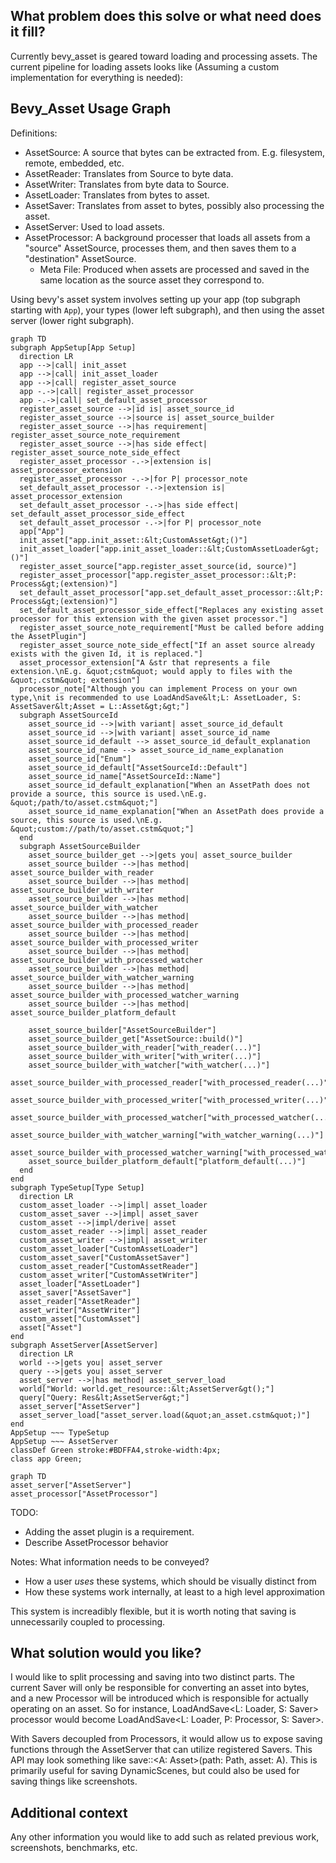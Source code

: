 ## What problem does this solve or what need does it fill?
Currently bevy_asset is geared toward loading and processing assets.
The current pipeline for loading assets looks like (Assuming a custom implementation for everything is needed):
## Bevy_Asset Usage Graph
Definitions:
- AssetSource: A source that bytes can be extracted from. E.g. filesystem, remote, embedded, etc.
- AssetReader: Translates from Source to byte data.
- AssetWriter: Translates from byte data to Source.
- AssetLoader: Translates from bytes to asset.
- AssetSaver: Translates from asset to bytes, possibly also processing the asset.
- AssetServer: Used to load assets.
- AssetProcessor: A background processer that loads all assets from a "source" AssetSource, processes them, and then saves them to a "destination" AssetSource.
  - Meta File: Produced when assets are processed and saved in the same location as the source asset they correspond to.

Using bevy's asset system involves setting up your app (top subgraph starting with `App`), your types (lower left subgraph), and then using the asset server (lower right subgraph).
```mermaid
graph TD
subgraph AppSetup[App Setup]
  direction LR
  app -->|call| init_asset
  app -->|call| init_asset_loader
  app -->|call| register_asset_source
  app -.->|call| register_asset_processor
  app -.->|call| set_default_asset_processor
  register_asset_source -->|id is| asset_source_id
  register_asset_source -->|source is| asset_source_builder
  register_asset_source -->|has requirement| register_asset_source_note_requirement
  register_asset_source -->|has side effect| register_asset_source_note_side_effect
  register_asset_processor -.->|extension is| asset_processor_extension
  register_asset_processor -.->|for P| processor_note
  set_default_asset_processor -.->|extension is| asset_processor_extension
  set_default_asset_processor -.->|has side effect| set_default_asset_processor_side_effect
  set_default_asset_processor -.->|for P| processor_note
  app["App"]
  init_asset["app.init_asset::&lt;CustomAsset&gt;()"]
  init_asset_loader["app.init_asset_loader::&lt;CustomAssetLoader&gt;()"]
  register_asset_source["app.register_asset_source(id, source)"]
  register_asset_processor["app.register_asset_processor::&lt;P: Process&gt;(extension)"]
  set_default_asset_processor["app.set_default_asset_processor::&lt;P: Process&gt;(extension)"]
  set_default_asset_processor_side_effect["Replaces any existing asset processor for this extension with the given asset processor."]
  register_asset_source_note_requirement["Must be called before adding the AssetPlugin"]
  register_asset_source_note_side_effect["If an asset source already exists with the given Id, it is replaced."]
  asset_processor_extension["A &str that represents a file extension.\nE.g. &quot;cstm&quot; would apply to files with the &quot;.cstm&quot; extension"]
  processor_note["Although you can implement Process on your own type,\nit is recommended to use LoadAndSave&lt;L: AssetLoader, S: AssetSaver&lt;Asset = L::Asset&gt;&gt;"]
  subgraph AssetSourceId
    asset_source_id -->|with variant| asset_source_id_default
    asset_source_id -->|with variant| asset_source_id_name
    asset_source_id_default --> asset_source_id_default_explanation
    asset_source_id_name --> asset_source_id_name_explanation
    asset_source_id["Enum"]
    asset_source_id_default["AssetSourceId::Default"]
    asset_source_id_name["AssetSourceId::Name"]
    asset_source_id_default_explanation["When an AssetPath does not provide a source, this source is used.\nE.g. &quot;/path/to/asset.cstm&quot;"]
    asset_source_id_name_explanation["When an AssetPath does provide a source, this source is used.\nE.g. &quot;custom://path/to/asset.cstm&quot;"]
  end
  subgraph AssetSourceBuilder
    asset_source_builder_get -->|gets you| asset_source_builder
    asset_source_builder -->|has method| asset_source_builder_with_reader
    asset_source_builder -->|has method| asset_source_builder_with_writer
    asset_source_builder -->|has method| asset_source_builder_with_watcher
    asset_source_builder -->|has method| asset_source_builder_with_processed_reader
    asset_source_builder -->|has method| asset_source_builder_with_processed_writer
    asset_source_builder -->|has method| asset_source_builder_with_processed_watcher
    asset_source_builder -->|has method| asset_source_builder_with_watcher_warning
    asset_source_builder -->|has method| asset_source_builder_with_processed_watcher_warning
    asset_source_builder -->|has method| asset_source_builder_platform_default

    asset_source_builder["AssetSourceBuilder"]
    asset_source_builder_get["AssetSource::build()"]
    asset_source_builder_with_reader["with_reader(...)"]
    asset_source_builder_with_writer["with_writer(...)"]
    asset_source_builder_with_watcher["with_watcher(...)"]
    asset_source_builder_with_processed_reader["with_processed_reader(...)"]
    asset_source_builder_with_processed_writer["with_processed_writer(...)"]
    asset_source_builder_with_processed_watcher["with_processed_watcher(...)"]
    asset_source_builder_with_watcher_warning["with_watcher_warning(...)"]
    asset_source_builder_with_processed_watcher_warning["with_processed_watcher_warning(...)"]
    asset_source_builder_platform_default["platform_default(...)"]
  end
end
subgraph TypeSetup[Type Setup]
  direction LR
  custom_asset_loader -->|impl| asset_loader
  custom_asset_saver -->|impl| asset_saver
  custom_asset -->|impl/derive| asset
  custom_asset_reader -->|impl| asset_reader
  custom_asset_writer -->|impl| asset_writer
  custom_asset_loader["CustomAssetLoader"]
  custom_asset_saver["CustomAssetSaver"]
  custom_asset_reader["CustomAssetReader"]
  custom_asset_writer["CustomAssetWriter"]
  asset_loader["AssetLoader"]
  asset_saver["AssetSaver"]
  asset_reader["AssetReader"]
  asset_writer["AssetWriter"]
  custom_asset["CustomAsset"]
  asset["Asset"]
end
subgraph AssetServer[AssetServer]
  direction LR
  world -->|gets you| asset_server
  query -->|gets you| asset_server
  asset_server -->|has method| asset_server_load
  world["World: world.get_resource::&lt;AssetServer&gt();"]
  query["Query: Res&lt;AssetServer&gt;"]
  asset_server["AssetServer"]
  asset_server_load["asset_server.load(&quot;an_asset.cstm&quot;)"]
end
AppSetup ~~~ TypeSetup
AppSetup ~~~ AssetServer
classDef Green stroke:#BDFFA4,stroke-width:4px;
class app Green;
```
```mermaid
graph TD
asset_server["AssetServer"]
asset_processor["AssetProcessor"]
```

TODO:
- Adding the asset plugin is a requirement.
- Describe AssetProcessor behavior

Notes:
What information needs to be conveyed?
- How a user *uses* these systems, which should be visually distinct from
- How these systems work internally, at least to a high level approximation

This system is increadibly flexible, but it is worth noting that saving is unnecessarily coupled to processing.

## What solution would you like?

I would like to split processing and saving into two distinct parts. The current Saver will only be responsible for converting an asset into bytes, and a new Processor will be introduced which is responsible for actually operating on an asset.
So for instance, LoadAndSave<L: Loader, S: Saver> processor would become LoadAndSave<L: Loader, P: Processor, S: Saver>. 

With Savers decoupled from Processors, it would allow us to expose saving functions through the AssetServer that can utilize registered Savers. This API may look something like save::<A: Asset>(path: Path, asset: A). This is primarily useful for saving DynamicScenes, but could also be used for saving things like screenshots.

## Additional context

Any other information you would like to add such as related previous work,
screenshots, benchmarks, etc.

